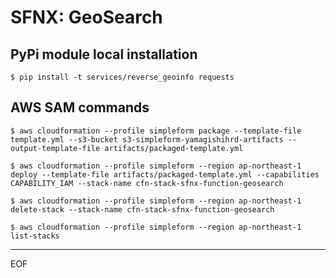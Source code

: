# SFNX: GeoSearch

## PyPi module local installation

```
$ pip install -t services/reverse_geoinfo requests
```

## AWS SAM commands

```
$ aws cloudformation --profile simpleform package --template-file template.yml --s3-bucket s3-simpleform-yamagishihrd-artifacts --output-template-file artifacts/packaged-template.yml
```

```
$ aws cloudformation --profile simpleform --region ap-northeast-1 deploy --template-file artifacts/packaged-template.yml --capabilities CAPABILITY_IAM --stack-name cfn-stack-sfnx-function-geosearch
```

```
$ aws cloudformation --profile simpleform --region ap-northeast-1 delete-stack --stack-name cfn-stack-sfnx-function-geosearch
```

```
$ aws cloudformation --profile simpleform --region ap-northeast-1 list-stacks
```

---
EOF
